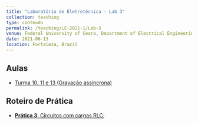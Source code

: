 ```yaml
---
title: "Laboratório de Eletrotécnica - Lab 3"
collection: teaching
type: conteudo
permalink: /teaching/LE-2021-1/Lab-3
venue: Federal University of Ceara, Department of Electrical Engineering
date: 2021-06-13
location: Fortaleza, Brazil
---
```


## Aulas
- [Turma 10, 11 e 13 (Gravação assíncrona)](https://drive.google.com/file/d/1ue0oz_j2jy5tz8WjmKObY_V34gCkLkgx/view?usp=sharing)

## Roteiro de Prática
- [**Prática 3**: Circuitos com cargas RLC](https://github.com/lucassm/lucassm.github.io/raw/master/files/LE-2021-1/Lab_Eletrotecnica_03.pdf);
